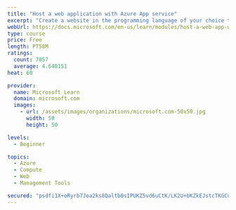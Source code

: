 ```yaml
---
title: "Host a web application with Azure App service"
excerpt: "Create a website in the programming language of your choice through the hosted web app platform in Azure App Service."
webUrl: https://docs.microsoft.com/en-us/learn/modules/host-a-web-app-with-azure-app-service/
type: course
price: Free
length: PT58M
ratings:
  count: 7057
  average: 4.648151
heat: 60

provider:
  name: Microsoft Learn
  domain: microsoft.com
  images:
    - url: /assets/images/organizations/microsoft.com-50x50.jpg
      width: 50
      height: 50

levels:
  - Beginner

topics:
  - Azure
  - Compute
  - Web
  - Management Tools

secured: "psdfi1X+oRyrb7Joa2ks8Qaltb0sIPUKZ5vd6uCtK/LK2U+bKZkEJstcTKGCuA19M+JqqF5WChW7kPtepXSNgtmxIMtUB624BqlYPG4fLDbd7WRAZ+0w84F3Al3I+GnFMgDHmgJgm16aja9mnROFbWMevFrCYi4WpiSuEtElG6cs07NVuNsL34FkoXc12kor6X5A+PorekXNb900YliHK7mDi8ilucN8a6oD7Bi0I+hzvVqKCU5VUAiMnwtjsyxeNQV5DCEj+uc3mBPL9XKdZEli3OWm3xajTsttc0XzHzXGmW3TI3HbCixskwLNUHaRVg9yeu5meE3uF1QCFeiKs4vaEJoZ+uIAeCWXL1ZHD/+A2pIk3V3rDJqeOKtMVjvRHobmG9eX2Ot0m5mYdZyv3EqzXbm5OdWV4mZUTxPXQxg=;qAjol9YxfX+q5jhHLFNwMQ=="
---
```


